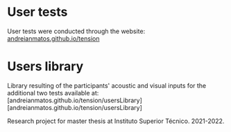 # User tests

User tests were conducted through the website: [andreianmatos.github.io/tension](andreianmatos.github.io/tension)

# Users library

Library resulting of the participants' acoustic and visual inputs for the additional two tests available at: [andreianmatos.github.io/tension/usersLibrary][andreianmatos.github.io/tension/usersLibrary]

Research project for master thesis at Instituto Superior Técnico. 2021-2022.

